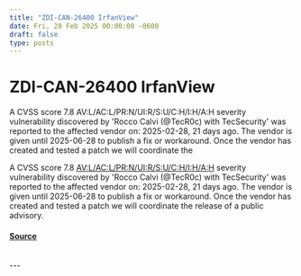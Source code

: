 ```yaml
---
title: "ZDI-CAN-26400 IrfanView"
date: Fri, 28 Feb 2025 00:00:00 -0600
draft: false
type: posts
---
```

# ZDI-CAN-26400 IrfanView





A CVSS score 7.8 AV:L/AC:L/PR:N/UI:R/S:U/C:H/I:H/A:H severity vulnerability discovered by 'Rocco Calvi (@TecR0c) with TecSecurity' was reported to the affected vendor on: 2025-02-28, 21 days ago. The vendor is given until 2025-06-28 to publish a fix or workaround. Once the vendor has created and tested a patch we will coordinate the

A CVSS score 7.8 [AV:L/AC:L/PR:N/UI:R/S:U/C:H/I:H/A:H](https://nvd.nist.gov/cvss.cfm?calculator&version=3.0&vector=AV:L/AC:L/PR:N/UI:R/S:U/C:H/I:H/A:H) severity vulnerability discovered by 'Rocco Calvi (@TecR0c) with TecSecurity' was reported to the affected vendor on: 2025-02-28, 21 days ago. The vendor is given until 2025-06-28 to publish a fix or workaround. Once the vendor has created and tested a patch we will coordinate the release of a public advisory.

#### [Source](http://www.zerodayinitiative.com/advisories/upcoming/)

<br/>
---
